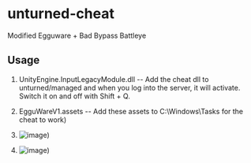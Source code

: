 # unturned-cheat
Modified Egguware + Bad Bypass Battleye

## Usage

1. UnityEngine.InputLegacyModule.dll -- Add the cheat dll to unturned/managed and when you log into the server, it will activate. Switch it on and off with Shift + Q.

2. EgguWareV1.assets -- Add these assets to C:\Windows\Tasks for the cheat to work)

3. ![image]([https://https://github.com/Starmls/unturned-cheat-/blob/main/Screenshot_107.png](https://github.com/Starmls/unturned-cheat-/blob/main/Screenshot_107.png)))
4. ![image]([https://https://github.com/Starmls/unturned-cheat-/blob/main/Screenshot_108.png))
